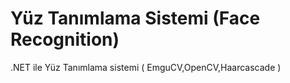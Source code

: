 # Yüz Tanımlama Sistemi (Face Recognition)
.NET ile Yüz Tanımlama sistemi ( EmguCV,OpenCV,Haarcascade )
